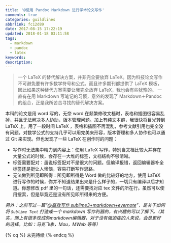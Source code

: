 ```yaml
---
title: '@使用 Pandoc Markdown 进行学术论文写作'
comments: true
categories: guildlines
abbrlink: fc12d89
date: 2017-08-15 17:22:19
updated: 2018-01-18 03:11:58
tags:
  - markdown
  - pandoc
  - latex
keywords:
description:
---
```



> 一个 LaTeX 的替代解决方案，并非完全要放弃 LaTeX。因为科技论文写作不可避免要有许多数学符号和公式。而且许多期刊都提供了 LaTeX 模板，因此如果这种替代方案需要让我完全放弃 LaTeX，我也会有些犹豫的。
> 一直有在用 Markdown 写笔记的习惯，意外的发现了 Markdown＋Pandoc 的组合，正是我所苦苦寻找的替代解决方案。

<!-- more -->

本科的论文是用 word 写的，无奈 word 在频繁修改文档时，表格和插图很容易乱掉，并且无法解决多人协助，版本管理问题。加上有纯文本癖，我很快将目光转到 LaTeX 上。用了一段时间 LaTeX ，表格和插图不再混乱，参考文献引用也完全没有问题，对数学公式的支持几乎可以用完美来形容，版本管理和多人协作也可以通过 Git 来实现。但也发现了一些 LaTeX 在创作时的问题：

- 写作时无法集中精力到内容上：使用 LaTeX 写作，特别当文档比较大并存在大量公式的时候，会存在一大堆的标签，文档结构不够清晰。
- 标签需要配对：虽说标签配对不是很大的问题。但编译报错，返回编辑器补全标签还是挺让人懊恼，容易打断写作思路。
- 无法做到所见即所得：所见即所得是 Word 做的比较好的地方，使用 LaTeX 进行写作的时候，你并不知道结果出来是什么样子的，一切只有编译以后才知道。你想修改 pdf 里的一句话，还需要找对应 tex 文件的所在行。虽然可以使用搜索，但是毕竟还是没有所见即所得来的方便。


*另外：之前写过一篇“[@高效写作 sublime3+markdown+evernote](http://www.seyvoue.com/posts/b67313b/)”，是关于如何将 `Sublime Text` 打造成一个 markdown 写作利器的，有兴趣的可以了解下。（其实，网上有很多现成的markdown编辑器，对于没有强迫症的人来说，会是更好的选择，比如：马克飞象，Mou，MWeb 等等）*

{% cq %}
未完待续
{% endcq %}

<style type="text/css">
.post-body .fancybox img.pic_styl {
    display: inline !important;
    height: 140px;
    width: auto;
}
</style>
